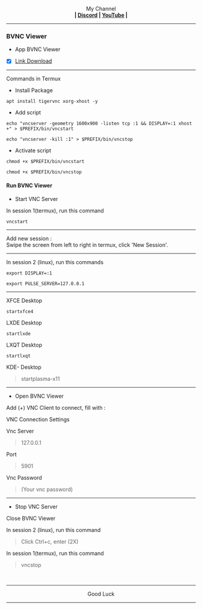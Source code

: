 <p align="center">My Channel</br><b>
| <a href="https://discord.gg/GCehyym">Discord</a> | <a href="https://youtube.com/@layargeser">YouTube</a> |</b></p>

---
### BVNC Viewer

- App BVNC Viewer

- [x] [Link Download](https://play.google.com/store/apps/details?id=com.iiordanov.freebVNC)

---
Commands in Termux

- Install Package
```
apt install tigervnc xorg-xhost -y
```

- Add script
```
echo "vncserver -geometry 1600x900 -listen tcp :1 && DISPLAY=:1 xhost +" > $PREFIX/bin/vncstart
```
```
echo "vncserver -kill :1" > $PREFIX/bin/vncstop
```

- Activate script
```
chmod +x $PREFIX/bin/vncstart
```
```
chmod +x $PREFIX/bin/vncstop
```
#### Run BVNC Viewer
- Start VNC Server

In session 1(termux), run this command
```
vncstart
```
---
Add new session :</br>
Swipe the screen from left to right in termux, click 'New Session'.

---
In session 2 (linux), run this commands
```
export DISPLAY=:1
```
```
export PULSE_SERVER=127.0.0.1
```

---
XFCE Desktop
```
startxfce4
```
LXDE Desktop
```
startlxde
```
LXQT Desktop
```
startlxqt
```
KDE- Desktop

> startplasma-x11


---
- Open BVNC Viewer

Add (+) VNC Client to connect, fill with :

VNC Connection Settings

Vnc Server
> 127.0.0.1

Port
> 5901

Vnc Password
> (Your vnc password)

---
- Stop VNC Server

Close BVNC Viewer

In session 2 (linux), run this command
> Click Ctrl+c, enter (2X)

In session 1(termux), run this command
> vncstop
</br>

---
<p align="center">Good Luck</p>

---
